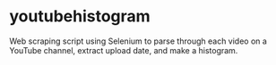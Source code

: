 # youtubehistogram
Web scraping script using Selenium to parse through each video on a YouTube channel, extract upload date, and make a histogram.
